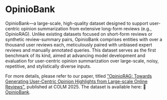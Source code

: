 # OpinioBank

OpinioBank—a large-scale, high-quality dataset designed to support user-centric opinion summarization from extensive long-form reviews (e.g., OpinioRAG). Unlike existing datasets focused on short-form reviews or synthetic review-summary pairs, OpinioBank comprises entities with over a thousand user reviews each, meticulously paired with unbiased expert reviews and manually annotated queries. This dataset serves as the first benchmark of its kind, aimed at advancing model development and evaluation for user-centric opinion summarization over large-scale, noisy, repetitive, and stylistically diverse inputs. 


For more details, please refer to our paper, titled ["OpinioRAG: Towards Generating User-Centric Opinion Highlights from Large-scale Online Reviews"](https://arxiv.org/abs/2509.00285), published at COLM 2025. The dataset is available here: 🤗 [OpinioBank](https://huggingface.co/datasets/tafseer-nayeem/OpinioBank).



